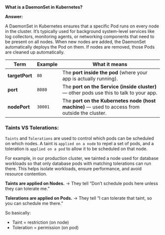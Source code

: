 **What is a DaemonSet in Kubernetes?**

**Answer:**

A DaemonSet in Kubernetes ensures that a specific Pod runs on every node in the cluster. It’s typically used for background system-level services like log collectors, monitoring agents, or networking components that need to be present on all nodes. When new nodes are added, the DaemonSet automatically deploys the Pod on them. If nodes are removed, those Pods are cleaned up automatically.


| **Term**           | **Example** | **What it means**                                                                                 |
| -------------- | ------- | --------------------------------------------------------------------------------------------- |
| **targetPort** | `80`    | The **port inside the pod** (where your app is actually running).                             |
| **port**       | `8080`  | The **port on the Service (inside cluster)** — other pods use this to talk to your app.       |
| **nodePort**   | `30001` | The **port on the Kubernetes node (host machine)** — used to access from outside the cluster. |



### Taints VS Tolerations: 

`Taints` and `Tolerations` are used to control which pods can be scheduled on which nodes. A taint is `applied on a node` to repel a set of pods, and a toleration is `applied on a pod` to allow it to be scheduled on that node.

For example, in our production cluster, we tainted a node used for database workloads so that only database pods with matching tolerations can run there.
This helps isolate workloads, ensure performance, and avoid resource contention.


**Taints are applied on Nodes.**
→ They tell “Don’t schedule pods here unless they can tolerate me.”

**Tolerations are applied on Pods.**
→ They tell “I can tolerate that taint, so you can schedule me there.”

So basically:

* Taint = restriction (on node)
* Toleration = permission (on pod)